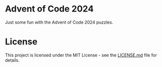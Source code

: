 # Advent of Code 2024

Just some fun with the Advent of Code 2024 puzzles.

# License

This project is licensed under the MIT License - see the [LICENSE.md](LICENSE.md) file for details.